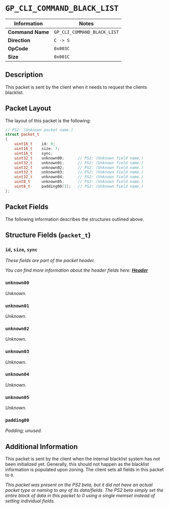 # `GP_CLI_COMMAND_BLACK_LIST`

| Information               | Notes |
|---                        |---    |
| **Command Name**          | `GP_CLI_COMMAND_BLACK_LIST` |
| **Direction**             | `C -> S` |
| **OpCode**                | `0x003C` |
| **Size**                  | `0x001C` |

## Description

This packet is sent by the client when it needs to request the clients blacklist.

## Packet Layout

The layout of this packet is the following:

```cpp
// PS2: (Unknown packet name.)
struct packet_t
{
    uint16_t    id: 9;
    uint16_t    size: 7;
    uint16_t    sync;
    uint32_t    unknown00;      // PS2: (Unknown field name.)
    uint32_t    unknown01;      // PS2: (Unknown field name.)
    uint32_t    unknown02;      // PS2: (Unknown field name.)
    uint32_t    unknown03;      // PS2: (Unknown field name.)
    uint32_t    unknown04;      // PS2: (Unknown field name.)
    uint8_t     unknown05;      // PS2: (Unknown field name.)
    uint8_t     padding00[3];   // PS2: (Unknown field name.)
};
```

## Packet Fields

The following information describes the structures outlined above.

## Structure Fields (`packet_t`)

### `id`, `size`, `sync`

_These fields are part of the packet header._

_You can find more information about the header fields here: [**Header**](/world/HEADER.md)_

### `unknown00`

_Unknown._

### `unknown01`

_Unknown._

### `unknown02`

_Unknown._

### `unknown03`

_Unknown._

### `unknown04`

_Unknown._

### `unknown05`

_Unknown._

### `padding00`

_Padding; unused._

## Additional Information

This packet is sent by the client when the internal blacklist system has not been initialized yet. Generally, this should not happen as the blacklist information is populated upon zoning. The client sets all fields in this packet to `0`.

_This packet was present on the PS2 beta, but it did not have an actual packet type or naming to any of its data/fields. The PS2 beta simply set the entire block of data in this packet to 0 using a single memset instead of setting individual fields._
